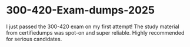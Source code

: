 # 300-420-Exam-dumps-2025
I just passed the 300-420 exam on my first attempt! The study material from certifiedumps was spot-on and super reliable. Highly recommended for serious candidates.

